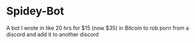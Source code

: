 # Spidey-Bot
A bot I wrote in like 20 hrs for $15 (now $35) in Bitcoin to rob porn from a discord and add it to another discord
